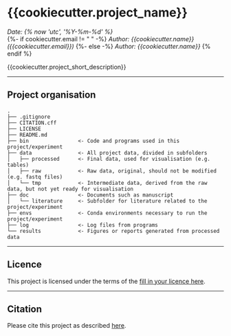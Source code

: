 # {{cookiecutter.project_name}}

_Date: {% now 'utc', '%Y-%m-%d' %}_  
{%- if cookiecutter.email != " " -%}
_Author: {{cookiecutter.name}} ({{cookiecutter.email}})_
{%- else -%}
_Author: {{cookiecutter.name}}_
{% endif %}

{{cookiecutter.project_short_description}}

---

## Project organisation

```
.
├── .gitignore
├── CITATION.cff
├── LICENSE
├── README.md
├── bin                <- Code and programs used in this project/experiment
├── data               <- All project data, divided in subfolders
│   ├── processed      <- Final data, used for visualisation (e.g. tables)
│   ├── raw            <- Raw data, original, should not be modified (e.g. fastq files)
│   └── tmp            <- Intermediate data, derived from the raw data, but not yet ready for visualisation
├── doc                <- Documents such as manuscript
│   └── literature     <- Subfolder for literature related to the project/experiment
├── envs               <- Conda environments necessary to run the project/experiment
├── log                <- Log files from programs
└── results            <- Figures or reports generated from processed data
```

---

## Licence

This project is licensed under the terms of the [fill in your licence here](LICENCE).

---

## Citation

Please cite this project as described [here](CITATION.cff).
